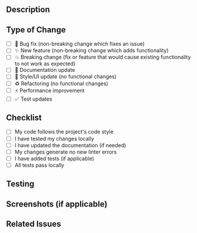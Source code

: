 ## Description

<!-- Describe your changes in detail -->

## Type of Change

<!-- Mark the relevant option with an "x" -->

- [ ] 🐛 Bug fix (non-breaking change which fixes an issue)
- [ ] ✨ New feature (non-breaking change which adds functionality)
- [ ] 💥 Breaking change (fix or feature that would cause existing functionality to not work as expected)
- [ ] 📝 Documentation update
- [ ] 🎨 Style/UI update (no functional changes)
- [ ] ♻️ Refactoring (no functional changes)
- [ ] ⚡ Performance improvement
- [ ] ✅ Test updates

## Checklist

- [ ] My code follows the project's code style
- [ ] I have tested my changes locally
- [ ] I have updated the documentation (if needed)
- [ ] My changes generate no new linter errors
- [ ] I have added tests (if applicable)
- [ ] All tests pass locally

## Testing

<!-- Describe how you tested your changes -->

## Screenshots (if applicable)

<!-- Add screenshots here -->

## Related Issues

<!-- Link to related issues: Closes #123 -->


